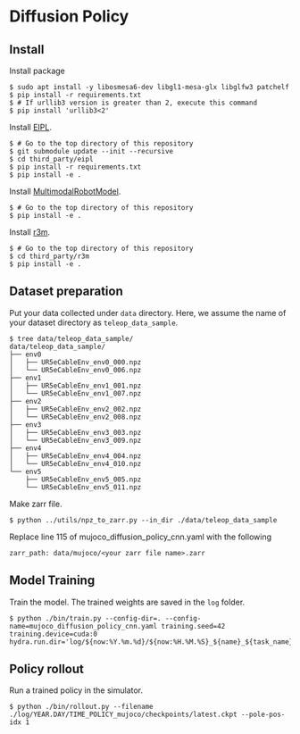 # Diffusion Policy

## Install

Install package
```console
$ sudo apt install -y libosmesa6-dev libgl1-mesa-glx libglfw3 patchelf
$ pip install -r requirements.txt
$ # If urllib3 version is greater than 2, execute this command
$ pip install 'urllib3<2'
```

Install [EIPL](https://github.com/ogata-lab/eipl).
```console
$ # Go to the top directory of this repository
$ git submodule update --init --recursive
$ cd third_party/eipl
$ pip install -r requirements.txt
$ pip install -e .
```

Install [MultimodalRobotModel](https://github.com/isri-aist/MultimodalRobotModel).
```console
$ # Go to the top directory of this repository
$ pip install -e .
```

Install [r3m](https://github.com/facebookresearch/r3m).
```console
$ # Go to the top directory of this repository
$ cd third_party/r3m
$ pip install -e .
```

## Dataset preparation

Put your data collected under `data` directory. Here, we assume the name of your dataset directory as `teleop_data_sample`.

```console
$ tree data/teleop_data_sample/
data/teleop_data_sample/
├── env0
│   ├── UR5eCableEnv_env0_000.npz
│   └── UR5eCableEnv_env0_006.npz
├── env1
│   ├── UR5eCableEnv_env1_001.npz
│   └── UR5eCableEnv_env1_007.npz
├── env2
│   ├── UR5eCableEnv_env2_002.npz
│   └── UR5eCableEnv_env2_008.npz
├── env3
│   ├── UR5eCableEnv_env3_003.npz
│   └── UR5eCableEnv_env3_009.npz
├── env4
│   ├── UR5eCableEnv_env4_004.npz
│   └── UR5eCableEnv_env4_010.npz
└── env5
    ├── UR5eCableEnv_env5_005.npz
    └── UR5eCableEnv_env5_011.npz
```

Make zarr file.

```console
$ python ../utils/npz_to_zarr.py --in_dir ./data/teleop_data_sample
```

Replace line 115 of mujoco_diffusion_policy_cnn.yaml with the following

```console
zarr_path: data/mujoco/<your zarr file name>.zarr
```

## Model Training

Train the model. The trained weights are saved in the `log` folder.

```console
$ python ./bin/train.py --config-dir=. --config-name=mujoco_diffusion_policy_cnn.yaml training.seed=42 training.device=cuda:0 hydra.run.dir='log/${now:%Y.%m.%d}/${now:%H.%M.%S}_${name}_${task_name}'
```

## Policy rollout

Run a trained policy in the simulator.

```console
$ python ./bin/rollout.py --filename ./log/YEAR.DAY/TIME_POLICY_mujoco/checkpoints/latest.ckpt --pole-pos-idx 1
```
